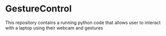# GestureControl
This repository contains a running python code that allows user to interact with a laptop using their webcam and gestures
